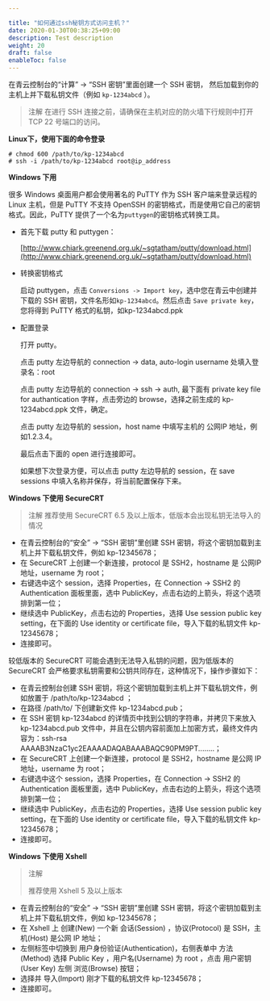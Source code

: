 ```yaml
---

title: "如何通过ssh秘钥方式访问主机？"
date: 2020-01-30T00:38:25+09:00
description: Test description
weight: 20
draft: false
enableToc: false
---
```




在青云控制台的“计算” -> “SSH 密钥”里面创建一个 SSH 密钥， 然后加载到你的主机上并下载私钥文件（例如 ``kp-1234abcd`` ）。

>注解
在进行 SSH 连接之前，请确保在主机对应的防火墙下行规则中打开 TCP 22 号端口的访问。

**Linux下，使用下面的命令登录**

```
# chmod 600 /path/to/kp-1234abcd
# ssh -i /path/to/kp-1234abcd root@ip_address
```

**Windows 下用**

很多 Windows 桌面用户都会使用著名的 PuTTY 作为 SSH 客户端来登录远程的 Linux 主机，但是 PuTTY 不支持 OpenSSH 的密钥格式，而是使用它自己的密钥格式。因此，PuTTY 提供了一个名为``puttygen``的密钥格式转换工具。

*   首先下载 putty 和 puttygen：

    [http://www.chiark.greenend.org.uk/~sgtatham/putty/download.html](http://www.chiark.greenend.org.uk/~sgtatham/putty/download.html)

*   转换密钥格式

    启动 puttygen，点击 ``Conversions -> Import key``，选中您在青云中创建并下载的 SSH 密钥，文件名形如``kp-1234abcd``。然后点击 ``Save private key``，您将得到 PuTTY 格式的私钥，如kp-1234abcd.ppk

*   配置登录

    打开 putty。

    点击 putty 左边导航的 connection -> data, auto-login username 处填入登录名：root

    点击 putty 左边导航的 connection -> ssh -> auth, 最下面有 private key file for authantication 字样，点击旁边的 browse，选择之前生成的 kp-1234abcd.ppk 文件，确定。

    点击 putty 左边导航的 session，host name 中填写主机的 公网IP 地址，例如1.2.3.4。

    最后点击下面的 open 进行连接即可。

    如果想下次登录方便，可以点击 putty 左边导航的 session，在 save sessions 中填入名称并保存，将当前配置保存下来。

**Windows 下使用 SecureCRT**

>注解
推荐使用 SecureCRT 6.5 及以上版本，低版本会出现私钥无法导入的情况

*   在青云控制台的“安全” -> “SSH 密钥”里创建 SSH 密钥，将这个密钥加载到主机上并下载私钥文件，例如 kp-12345678；
*   在 SecureCRT 上创建一个新连接，protocol 是 SSH2，hostname 是 公网IP 地址，username 为 root；
*   右键选中这个 session，选择 Properties，在 Connection -> SSH2 的 Authentication 面板里面，选中 PublicKey，点击右边的上箭头，将这个选项排到第一位；
*   继续选中 PublicKey，点击右边的 Properties，选择 Use session public key setting，在下面的 Use identity or certificate file，导入下载的私钥文件 kp-12345678；
*   连接即可。

较低版本的 SecureCRT 可能会遇到无法导入私钥的问题，因为低版本的 SecureCRT 会严格要求私钥需要和公钥共同存在，这种情况下，操作步骤如下：

*   在青云控制台创建 SSH 密钥，将这个密钥加载到主机上并下载私钥文件，例如放置于 /path/to/kp-1234abcd ；
*   在路径 /path/to/ 下创建新文件 kp-1234abcd.pub；
*   在 SSH 密钥 kp-1234abcd 的详情页中找到公钥的字符串，并拷贝下来放入 kp-1234abcd.pub 文件中，并且在公钥内容前面加上加密方式，最终文件内容为：ssh-rsa AAAAB3NzaC1yc2EAAAADAQABAAABAQC90PM9PT........；
*   在 SecureCRT 上创建一个新连接，protocol 是 SSH2，hostname 是公网 IP 地址，username 为 root；
*   右键选中这个 session，选择 Properties，在 Connection -> SSH2 的 Authentication 面板里面，选中 PublicKey，点击右边的上箭头，将这个选项排到第一位；
*   继续选中 PublicKey，点击右边的 Properties，选择 Use session public key setting，在下面的 Use identity or certificate file，导入下载的私钥文件 kp-12345678；
*   连接即可。

**Windows 下使用 Xshell**

> 注解
>
> 推荐使用 Xshell 5 及以上版本

*   在青云控制台的“安全” -> “SSH 密钥”里创建 SSH 密钥，将这个密钥加载到主机上并下载私钥文件，例如 kp-12345678；
*   在 Xshell 上 创建(New) 一个新 会话(Session) ，协议(Protocol) 是 SSH，主机(Host) 是公网 IP 地址；
*   左侧标签中切换到 用户身份验证(Authentication)，右侧表单中 方法(Method) 选择 Public Key ，用户名(Username) 为 root ，点击 用户密钥(User Key) 左侧 浏览(Browse) 按钮；
*   选择并 导入(Import) 刚才下载的私钥文件 kp-12345678；
*   连接即可。

